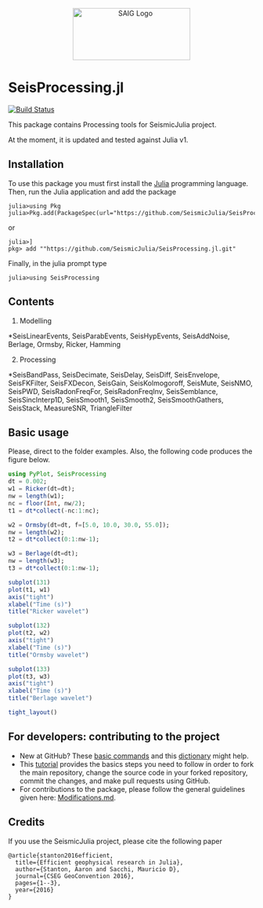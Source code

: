 <a name="logo"/>
<div align="center">
<a href="http://saig.physics.ualberta.ca/" target="_blank">
<img src="https://saig.physics.ualberta.ca/lib/tpl/dokuwiki/images/logo.png" alt="SAIG Logo" width="240" height="106"></img>
</a>
</div>

# SeisProcessing.jl

[![Build Status](https://travis-ci.com/SeismicJulia/SeisProcessing.jl.svg?branch=master)](https://travis-ci.com/SeismicJulia/SeisProcessing.jl)

This package contains Processing tools for SeismicJulia project.

At the moment, it is updated and tested against Julia v1.

## Installation

To use this package you must first install the [Julia](http://julialang.org/downloads/) programming language.
Then, run the Julia application and add the package
```
julia>using Pkg
julia>Pkg.add(PackageSpec(url="https://github.com/SeismicJulia/SeisProcessing.jl.git"))
```
or
```
julia>]
pkg> add ""https://github.com/SeismicJulia/SeisProcessing.jl.git"
```

Finally, in the julia prompt type
```
julia>using SeisProcessing
```

## Contents
1. Modelling

*SeisLinearEvents, SeisParabEvents, SeisHypEvents, SeisAddNoise, Berlage, Ormsby, Ricker, Hamming

2. Processing

*SeisBandPass, SeisDecimate, SeisDelay, SeisDiff, SeisEnvelope, SeisFKFilter, SeisFXDecon, SeisGain, SeisKolmogoroff, SeisMute, SeisNMO, SeisPWD, SeisRadonFreqFor, SeisRadonFreqInv, SeisSemblance, SeisSincInterp1D, SeisSmooth1, SeisSmooth2, SeisSmoothGathers, SeisStack, MeasureSNR, TriangleFilter


## Basic usage
Please, direct to the folder examples. 
Also, the following code produces the figure below.

```Julia
using PyPlot, SeisProcessing
dt = 0.002;
w1 = Ricker(dt=dt);
nw = length(w1);
nc = floor(Int, nw/2);
t1 = dt*collect(-nc:1:nc);

w2 = Ormsby(dt=dt, f=[5.0, 10.0, 30.0, 55.0]);
nw = length(w2);
t2 = dt*collect(0:1:nw-1);

w3 = Berlage(dt=dt);
nw = length(w3);
t3 = dt*collect(0:1:nw-1);

subplot(131)
plot(t1, w1)
axis("tight")
xlabel("Time (s)")
title("Ricker wavelet")

subplot(132)
plot(t2, w2)
axis("tight")
xlabel("Time (s)")
title("Ormsby wavelet")

subplot(133)
plot(t3, w3)
axis("tight")
xlabel("Time (s)")
title("Berlage wavelet")

tight_layout()

```

## For developers: contributing to the project

* New at GitHub? These [basic commands](http://seismic.physics.ualberta.ca/docs/git_basic_commands.pdf)
and this [dictionary](http://seismic.physics.ualberta.ca/docs/git_dictionary.pdf) might help.
* This [tutorial](http://seismic.physics.ualberta.ca/docs/develop_SeismicJulia.pdf) provides the basics
steps you need to follow in order to fork the main repository, change the source code in your forked
repository, commit the changes, and make pull requests using GitHub.
* For contributions to the package, please follow the general guidelines given here:
[Modifications.md](https://github.com/SeismicJulia/Seismic.jl/blob/master/Modifications.md).


## Credits


If you use the SeismicJulia project, please cite the following paper
```
@article{stanton2016efficient,
  title={Efficient geophysical research in Julia},
  author={Stanton, Aaron and Sacchi, Mauricio D},
  journal={CSEG GeoConvention 2016},
  pages={1--3},
  year={2016}
}
```